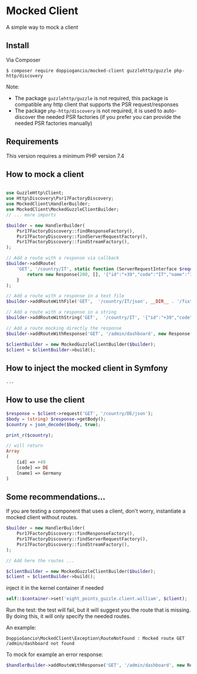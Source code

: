 # Mocked Client
A simple way to mock a client

## Install
Via Composer

```shell
$ composer require doppiogancio/mocked-client guzzlehttp/guzzle php-http/discovery
```

Note:
- The package `guzzlehttp/guzzle` is not required, 
  this package is compatible any http client that supports the PSR request/responses  
- The package `php-http/discovery` is not required, it is used to auto-discover the needed PSR factories
  (if you prefer you can provide the needed PSR factories manually)

## Requirements
This version requires a minimum PHP version 7.4

## How to mock a client
```php

use GuzzleHttp\Client;
use Http\Discovery\Psr17FactoryDiscovery;
use MockedClient\HandlerBuilder;
use MockedClient\MockedGuzzleClientBuilder;
// ... more imports

$builder = new HandlerBuilder(
    Psr17FactoryDiscovery::findResponseFactory(),
    Psr17FactoryDiscovery::findServerRequestFactory(),
    Psr17FactoryDiscovery::findStreamFactory(),
);

// Add a route with a response via callback
$builder->addRoute(
    'GET', '/country/IT', static function (ServerRequestInterface $request): Response {
        return new Response(200, [], '{"id":"+39","code":"IT","name":"Italy"}');
    }
);

// Add a route with a response in a text file
$builder->addRouteWithFile('GET',  '/country/IT/json', __DIR__ . '/fixtures/country.json');

// Add a route with a response in a string
$builder->addRouteWithString('GET',  '/country/IT', '{"id":"+39","code":"IT","name":"Italy"}');

// Add a route mocking directly the response
$builder->addRouteWithResponse('GET', '/admin/dashboard', new Response(401));

$clientBuilder = new MockedGuzzleClientBuilder($builder);
$client = $clientBuilder->build();
```
## How to inject the mocked client in Symfony
```php
...
```

## How to use the client
```php
$response = $client->request('GET', '/country/DE/json');
$body = (string) $response->getBody();
$country = json_decode($body, true);

print_r($country);

// will return
Array
(
    [id] => +49
    [code] => DE
    [name] => Germany
)
```

## Some recommendations...
If you are testing a component that uses a client, don't worry, instantiate a mocked client without routes.
```php
$builder = new HandlerBuilder(
    Psr17FactoryDiscovery::findResponseFactory(),
    Psr17FactoryDiscovery::findServerRequestFactory(),
    Psr17FactoryDiscovery::findStreamFactory(),
);

// Add here the routes ...

$clientBuilder = new MockedGuzzleClientBuilder($builder);
$client = $clientBuilder->build();
```

inject it in the kernel container if needed
```php
self::$container->set('eight_points_guzzle.client.william', $client);
```

Run the test: the test will fail, but it will suggest you the route that is missing. 
By doing this, it will only specify the needed routes.

An example:
```shell
DoppioGancio\MockedClient\Exception\RouteNotFound : Mocked route GET /admin/dashboard not found
```

To mock for example an error response:
```php
$handlerBuilder->addRouteWithResponse('GET', '/admin/dashboard', new Response(401));
```
